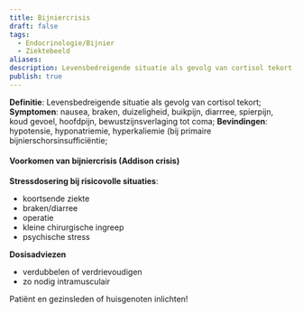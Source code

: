 ```yaml
---
title: Bijniercrisis
draft: false
tags:
  - Endocrinologie/Bijnier
  - Ziektebeeld
aliases: 
description: Levensbedreigende situatie als gevolg van cortisol tekort;
publish: true
---
```


**Definitie**: Levensbedreigende situatie als gevolg van cortisol tekort;
**Symptomen**: nausea, braken, duizeligheid, buikpijn, diarrree, spierpijn, koud gevoel, hoofdpijn, bewustzijnsverlaging tot coma;
**Bevindingen**: hypotensie, hyponatriemie, hyperkaliemie (bij primaire bijnierschorsinsufficiëntie;

#### Voorkomen van bijniercrisis (Addison crisis)
**Stressdosering bij risicovolle situaties**:
- koortsende ziekte
- braken/diarree
- operatie
- kleine chirurgische ingreep
- psychische stress

**Dosisadviezen**
- verdubbelen of verdrievoudigen
- zo nodig intramusculair

Patiënt en gezinsleden of huisgenoten inlichten!